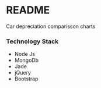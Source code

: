 # README #

Car depreciation comparisson charts

### Technology Stack ###

* Node Js
* MongoDb
* Jade
* jQuery
* Bootstrap
